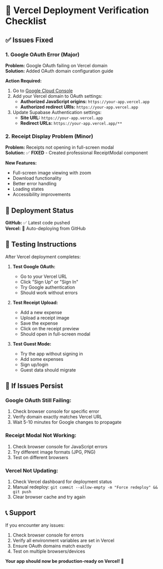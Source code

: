 # 🚀 Vercel Deployment Verification Checklist

## ✅ Issues Fixed

### 1. **Google OAuth Error (Major)**
**Problem:** Google OAuth failing on Vercel domain  
**Solution:** Added OAuth domain configuration guide

**Action Required:**
1. Go to [Google Cloud Console](https://console.cloud.google.com/)
2. Add your Vercel domain to OAuth settings:
   - **Authorized JavaScript origins:** `https://your-app.vercel.app`
   - **Authorized redirect URIs:** `https://your-app.vercel.app`
3. Update Supabase Authentication settings:
   - **Site URL:** `https://your-app.vercel.app`
   - **Redirect URLs:** `https://your-app.vercel.app/**`

### 2. **Receipt Display Problem (Minor)**
**Problem:** Receipts not opening in full-screen modal  
**Solution:** ✅ **FIXED** - Created professional ReceiptModal component

**New Features:**
- Full-screen image viewing with zoom
- Download functionality
- Better error handling
- Loading states
- Accessibility improvements

## 🔄 Deployment Status

**GitHub:** ✅ Latest code pushed  
**Vercel:** 🔄 Auto-deploying from GitHub  

## 🧪 Testing Instructions

After Vercel deployment completes:

1. **Test Google OAuth:**
   - Go to your Vercel URL
   - Click "Sign Up" or "Sign In"
   - Try Google authentication
   - Should work without errors

2. **Test Receipt Upload:**
   - Add a new expense
   - Upload a receipt image
   - Save the expense
   - Click on the receipt preview
   - Should open in full-screen modal

3. **Test Guest Mode:**
   - Try the app without signing in
   - Add some expenses
   - Sign up/login
   - Guest data should migrate

## 🔧 If Issues Persist

### Google OAuth Still Failing:
1. Check browser console for specific error
2. Verify domain exactly matches Vercel URL
3. Wait 5-10 minutes for Google changes to propagate

### Receipt Modal Not Working:
1. Check browser console for JavaScript errors
2. Try different image formats (JPG, PNG)
3. Test on different browsers

### Vercel Not Updating:
1. Check Vercel dashboard for deployment status
2. Manual redeploy: `git commit --allow-empty -m "Force redeploy" && git push`
3. Clear browser cache and try again

## 📞 Support

If you encounter any issues:
1. Check browser console for errors
2. Verify all environment variables are set in Vercel
3. Ensure OAuth domains match exactly
4. Test on multiple browsers/devices

**Your app should now be production-ready on Vercel! 🎉**
